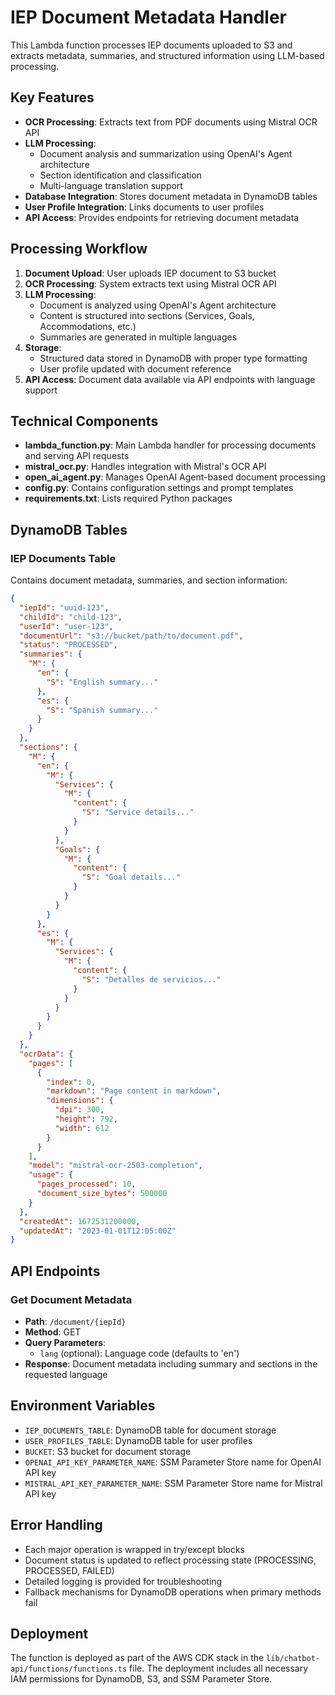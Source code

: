 # IEP Document Metadata Handler

This Lambda function processes IEP documents uploaded to S3 and extracts metadata, summaries, and structured information using LLM-based processing.

## Key Features

- **OCR Processing**: Extracts text from PDF documents using Mistral OCR API
- **LLM Processing**: 
  - Document analysis and summarization using OpenAI's Agent architecture
  - Section identification and classification
  - Multi-language translation support
- **Database Integration**: Stores document metadata in DynamoDB tables
- **User Profile Integration**: Links documents to user profiles
- **API Access**: Provides endpoints for retrieving document metadata

## Processing Workflow

1. **Document Upload**: User uploads IEP document to S3 bucket
2. **OCR Processing**: System extracts text using Mistral OCR API
3. **LLM Processing**: 
   - Document is analyzed using OpenAI's Agent architecture
   - Content is structured into sections (Services, Goals, Accommodations, etc.)
   - Summaries are generated in multiple languages
4. **Storage**: 
   - Structured data stored in DynamoDB with proper type formatting
   - User profile updated with document reference
5. **API Access**: Document data available via API endpoints with language support

## Technical Components

- **lambda_function.py**: Main Lambda handler for processing documents and serving API requests
- **mistral_ocr.py**: Handles integration with Mistral's OCR API
- **open_ai_agent.py**: Manages OpenAI Agent-based document processing
- **config.py**: Contains configuration settings and prompt templates
- **requirements.txt**: Lists required Python packages

## DynamoDB Tables

### IEP Documents Table
Contains document metadata, summaries, and section information:
```json
{
  "iepId": "uuid-123",
  "childId": "child-123",
  "userId": "user-123",
  "documentUrl": "s3://bucket/path/to/document.pdf",
  "status": "PROCESSED",
  "summaries": {
    "M": {
      "en": {
        "S": "English summary..."
      },
      "es": {
        "S": "Spanish summary..."
      }
    }
  },
  "sections": {
    "M": {
      "en": {
        "M": {
          "Services": {
            "M": {
              "content": {
                "S": "Service details..."
              }
            }
          },
          "Goals": {
            "M": {
              "content": {
                "S": "Goal details..."
              }
            }
          }
        }
      },
      "es": {
        "M": {
          "Services": {
            "M": {
              "content": {
                "S": "Detalles de servicios..."
              }
            }
          }
        }
      }
    }
  },
  "ocrData": {
    "pages": [
      {
        "index": 0,
        "markdown": "Page content in markdown",
        "dimensions": {
          "dpi": 300,
          "height": 792,
          "width": 612
        }
      }
    ],
    "model": "mistral-ocr-2503-completion",
    "usage": {
      "pages_processed": 10,
      "document_size_bytes": 500000
    }
  },
  "createdAt": 1672531200000,
  "updatedAt": "2023-01-01T12:05:00Z"
}
```

## API Endpoints

### Get Document Metadata
- **Path**: `/document/{iepId}`
- **Method**: GET
- **Query Parameters**:
  - `lang` (optional): Language code (defaults to 'en')
- **Response**: Document metadata including summary and sections in the requested language

## Environment Variables
- `IEP_DOCUMENTS_TABLE`: DynamoDB table for document storage
- `USER_PROFILES_TABLE`: DynamoDB table for user profiles
- `BUCKET`: S3 bucket for document storage
- `OPENAI_API_KEY_PARAMETER_NAME`: SSM Parameter Store name for OpenAI API key
- `MISTRAL_API_KEY_PARAMETER_NAME`: SSM Parameter Store name for Mistral API key

## Error Handling
- Each major operation is wrapped in try/except blocks
- Document status is updated to reflect processing state (PROCESSING, PROCESSED, FAILED)
- Detailed logging is provided for troubleshooting
- Fallback mechanisms for DynamoDB operations when primary methods fail

## Deployment
The function is deployed as part of the AWS CDK stack in the `lib/chatbot-api/functions/functions.ts` file. The deployment includes all necessary IAM permissions for DynamoDB, S3, and SSM Parameter Store. 
